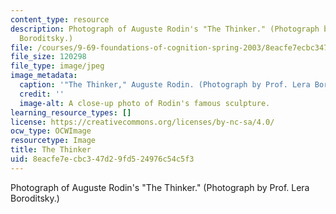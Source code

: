 ```yaml
---
content_type: resource
description: Photograph of Auguste Rodin's "The Thinker." (Photograph by Prof. Lera
  Boroditsky.)
file: /courses/9-69-foundations-of-cognition-spring-2003/8eacfe7ecbc347d29fd524976c54c5f3_9-69s03.jpg
file_size: 120298
file_type: image/jpeg
image_metadata:
  caption: '"The Thinker," Auguste Rodin. (Photograph by Prof. Lera Boroditsky.)'
  credit: ''
  image-alt: A close-up photo of Rodin's famous sculpture.
learning_resource_types: []
license: https://creativecommons.org/licenses/by-nc-sa/4.0/
ocw_type: OCWImage
resourcetype: Image
title: The Thinker
uid: 8eacfe7e-cbc3-47d2-9fd5-24976c54c5f3
---
```

Photograph of Auguste Rodin's "The Thinker." (Photograph by Prof. Lera Boroditsky.)